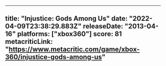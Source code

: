 
---
title: "Injustice: Gods Among Us"
date: "2022-04-09T23:38:29.883Z"
releaseDate: "2013-04-16"
platforms: ["xbox360"]
score: 81
metacriticLink: "https://www.metacritic.com/game/xbox-360/injustice-gods-among-us"
---
